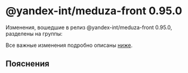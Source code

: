 # @yandex-int/meduza-front 0.95.0

<!-- ЧЕЛОВЕЧЕСКОЕ ВСТУПЛЕНИЕ -->

Изменения, вошедшие в релиз @yandex-int/meduza-front 0.95.0, разделены на группы:

Все важные изменения подробно описаны [ниже](#Пояснения).

## Пояснения


